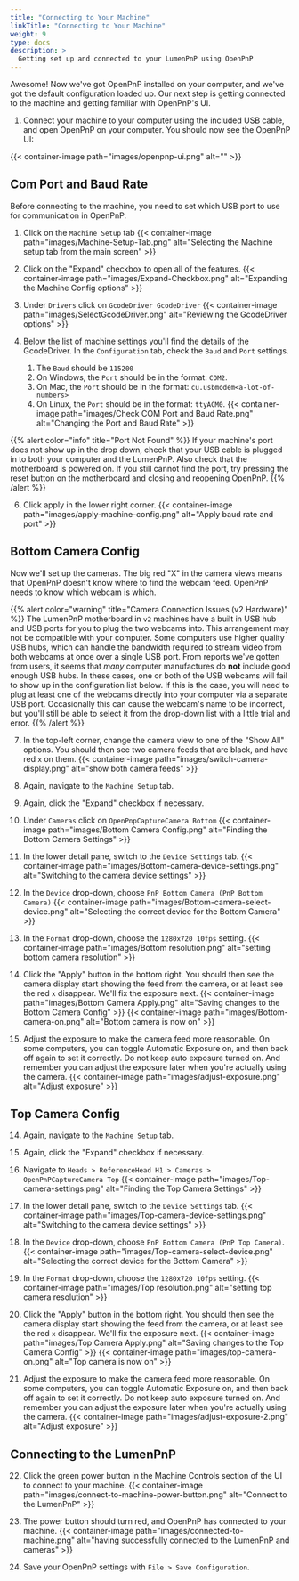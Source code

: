 ```yaml
---
title: "Connecting to Your Machine"
linkTitle: "Connecting to Your Machine"
weight: 9
type: docs
description: >
  Getting set up and connected to your LumenPnP using OpenPnP
---
```


Awesome! Now we've got OpenPnP installed on your computer, and we've got the default configuration loaded up. Our next step is getting connected to the machine and getting familiar with OpenPnP's UI.

1. Connect your machine to your computer using the included USB cable, and open OpenPnP on your computer. You should now see the OpenPnP UI:

{{< container-image path="images/openpnp-ui.png" alt="" >}}

## Com Port and Baud Rate

Before connecting to the machine, you need to set which USB port to use for communication in OpenPnP.

1. Click on the `Machine Setup` tab
  {{< container-image path="images/Machine-Setup-Tab.png" alt="Selecting the Machine setup tab from the main screen" >}}

2. Click on the "Expand" checkbox to open all of the features.
  {{< container-image path="images/Expand-Checkbox.png" alt="Expanding the Machine Config options" >}}

4. Under `Drivers` click on `GcodeDriver GcodeDriver`
  {{< container-image path="images/SelectGcodeDriver.png" alt="Reviewing the GcodeDriver options" >}}
  
5. Below the list of machine settings you'll find the details of the GcodeDriver. In the `Configuration` tab, check the `Baud` and `Port` settings.

   1. The `Baud` should be `115200`
   2. On Windows, the `Port` should be in the format: `COM2`.
   3. On Mac, the `Port` should be in the format: `cu.usbmodem<a-lot-of-numbers>`
   4. On Linux, the `Port` should be in the format: `ttyACM0`.
  {{< container-image path="images/Check COM Port and Baud Rate.png" alt="Changing the Port and Baud Rate" >}}

{{% alert color="info" title="Port Not Found" %}}
If your machine's port does not show up in the drop down, check that your USB cable is plugged in to both your computer and the LumenPnP. Also check that the motherboard is powered on. If you still cannot find the port, try pressing the reset button on the motherboard and closing and reopening OpenPnP.
{{% /alert %}}

6. Click apply in the lower right corner.
  {{< container-image path="images/apply-machine-config.png" alt="Apply baud rate and port" >}}

## Bottom Camera Config

Now we'll set up the cameras. The big red "X" in the camera views means that OpenPnP doesn't know where to find the webcam feed. OpenPnP needs to know which webcam is which.

{{% alert color="warning" title="Camera Connection Issues (v2 Hardware)" %}}
The LumenPnP motherboard in `v2` machines have a built in USB hub and USB ports for you to plug the two webcams into. This arrangement may not be compatible with your computer. Some computers use higher quality USB hubs, which can handle the bandwidth required to stream video from both webcams at once over a single USB port. From reports we've gotten from users, it seems that *many* computer manufactures do **not** include good enough USB hubs. In these cases, one or both of the USB webcams will fail to show up in the configuration list below. If this is the case, you will need to plug at least one of the webcams directly into your computer via a separate USB port. Occasionally this can cause the webcam's name to be incorrect, but you'll still be able to select it from the drop-down list with a little trial and error.
{{% /alert %}}

7. In the top-left corner, change the camera view to one of the "Show All" options. You should then see two camera feeds that are black, and have red `x` on them.
  {{< container-image path="images/switch-camera-display.png" alt="show both camera feeds" >}}

8. Again, navigate to the `Machine Setup` tab.
9. Again, click the "Expand" checkbox if necessary.
10. Under `Cameras` click on `OpenPnpCaptureCamera Bottom`
  {{< container-image path="images/Bottom Camera Config.png" alt="Finding the Bottom Camera Settings" >}}

10. In the lower detail pane, switch to the `Device Settings` tab.
  {{< container-image path="images/Bottom-camera-device-settings.png" alt="Switching to the camera device settings" >}}

11. In the `Device` drop-down, choose `PnP Bottom Camera (PnP Bottom Camera)`
  {{< container-image path="images/Bottom-camera-select-device.png" alt="Selecting the correct device for the Bottom Camera" >}}

12. In the `Format` drop-down, choose the `1280x720 10fps` setting.
  {{< container-image path="images/Bottom resolution.png" alt="setting bottom camera resolution" >}}

13. Click the "Apply" button in the bottom right. You should then see the camera display start showing the feed from the camera, or at least see the red `x` disappear. We'll fix the exposure next.
  {{< container-image path="images/Bottom Camera Apply.png" alt="Saving changes to the Bottom Camera Config" >}}
  {{< container-image path="images/Bottom-camera-on.png" alt="Bottom camera is now on" >}}

14. Adjust the exposure to make the camera feed more reasonable. On some computers, you can toggle Automatic Exposure on, and then back off again to set it correctly. Do not keep auto exposure turned on. And remember you can adjust the exposure later when you're actually using the camera.
  {{< container-image path="images/adjust-exposure.png" alt="Adjust exposure" >}}

## Top Camera Config

14. Again, navigate to the `Machine Setup` tab.
15. Again, click the "Expand" checkbox if necessary.
16. Navigate to `Heads > ReferenceHead H1 > Cameras > OpenPnPCaptureCamera Top`
  {{< container-image path="images/Top-camera-settings.png" alt="Finding the Top Camera Settings" >}}

17. In the lower detail pane, switch to the `Device Settings` tab.
  {{< container-image path="images/Top-camera-device-settings.png" alt="Switching to the camera device settings" >}}

18. In the `Device` drop-down, choose `PnP Bottom Camera (PnP Top Camera)`.
  {{< container-image path="images/Top-camera-select-device.png" alt="Selecting the correct device for the Bottom Camera" >}}

19. In the `Format` drop-down, choose the `1280x720 10fps` setting.
  {{< container-image path="images/Top resolution.png" alt="setting top camera resolution" >}}

20. Click the "Apply" button in the bottom right. You should then see the camera display start showing the feed from the camera, or at least see the red `x` disappear. We'll fix the exposure next.
  {{< container-image path="images/Top Camera Apply.png" alt="Saving changes to the Top Camera Config" >}}
  {{< container-image path="images/top-camera-on.png" alt="Top camera is now on" >}}

21. Adjust the exposure to make the camera feed more reasonable. On some computers, you can toggle Automatic Exposure on, and then back off again to set it correctly. Do not keep auto exposure turned on. And remember you can adjust the exposure later when you're actually using the camera.
  {{< container-image path="images/adjust-exposure-2.png" alt="Adjust exposure" >}}

## Connecting to the LumenPnP

22. Click the green power button in the Machine Controls section of the UI to connect to your machine.
  {{< container-image path="images/connect-to-machine-power-button.png" alt="Connect to the LumenPnP" >}}

23. The power button should turn red, and OpenPnP has connected to your machine.
  {{< container-image path="images/connected-to-machine.png" alt="having successfully connected to the LumenPnP and cameras" >}}

24. Save your OpenPnP settings with `File > Save Configuration`.
